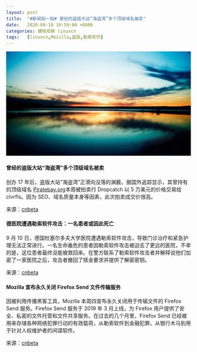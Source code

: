 ```yaml
---
layout: post
title:	"#新闻拍一拍# 曾经的盗版大站“海盗湾”多个顶级域名被卖"
date:	2020-09-18 10:59:00 +0800 
categories:	硬核观察 linuxcn 
tags:	[linuxcn,Mozilla,盗版,勒索软件]
---
```



![](/Asserts/Images/album/202009/18/105934tiihu9in6mm5vu5m.jpg)


#### 曾经的盗版大站“海盗湾”多个顶级域名被卖


创办 17 年后，盗版大站“海盗湾”正滑向没落的渊薮。据国外追踪显示，其曾持有的顶级域名 [Piratebay.org](http://piratebay.org/)本周被拍卖行 Dropcatch 以 5 万美元的价格交易给 clvrfls。因为 SEO、域名质量本身等因素，此次拍卖成交价很高。


来源：[cnbeta](https://www.cnbeta.com/articles/tech/1030263.htm)


#### 德医院遭遇勒索软件攻击：一名患者或因此死亡


9 月 10 日，德国杜塞尔多夫大学医院遭遇勒索软件攻击，导致门诊治疗和紧急护理无法正常进行。一名生命垂危的患者因勒索软件攻击被迫去了更远的医院，不幸的是，这位患者最终没能被救回来。在警方联系了勒索软件攻击者并解释说他们加密了一家医院之后，攻击者撤回了赎金要求并提供了解密密钥。


来源：[cnbeta](https://www.cnbeta.com/articles/tech/1030557.htm)


#### Mozilla 宣布永久关闭 Firefox Send 文件传输服务


因被利用传播黑客工具，Mozilla 本周四宣布永久关闭用于传输文件的 Firefox Send 服务。Firefox Send 服务于 2019 年 3 月上线，为 Firefox 用户提供了安全、私密的文件托管和文件共享服务。在过去的几个月里，Firefox Send 已经被用来存储各种网络犯罪行动的有效载荷，从勒索软件到金融犯罪，从银行木马到用于针对人权维护者的间谍软件。


来源：[cnbeta](https://www.cnbeta.com/articles/tech/1030551.htm)

